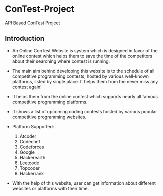 # ConTest-Project
API Based ConTest  Project


##  Introduction

- An Online ConTest Website is system which is designed in favor of the online
contest which helps them to save the time of the competitors about their searching where
contest is running.
- The main aim behind developing this website is to the schedule of all competitive
programming contests, hosted by various well-known platforms, listed by single place. It
helps them from the never miss any contest again!
- It helps them from the online contest which supports nearly all famous competitive
programming platforms.
- It shows a list of upcoming coding contests hosted by various popular competitive
programming websites.

- Platform Supported:
    1. Atcoder
    2. Codechef
    3. Codeforces
    4. Google
    5. Hackerearth
    6. Leetcode
    7. Topcoder
    8. Hackerrank

- With the help of this website, user can get information about different websites or
platforms with their time.
